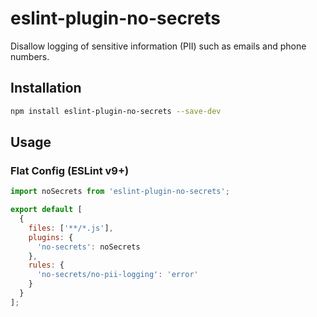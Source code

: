 # eslint-plugin-no-secrets

Disallow logging of sensitive information (PII) such as emails and phone numbers.

## Installation

```bash
npm install eslint-plugin-no-secrets --save-dev
```


## Usage

### Flat Config (ESLint v9+)
```js
import noSecrets from 'eslint-plugin-no-secrets';

export default [
  {
    files: ['**/*.js'],
    plugins: {
      'no-secrets': noSecrets
    },
    rules: {
      'no-secrets/no-pii-logging': 'error'
    }
  }
];

```